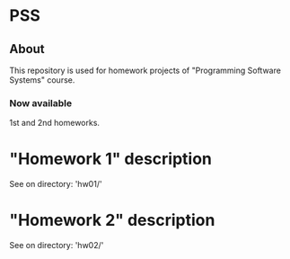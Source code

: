 # PSS
## About

This repository is used for homework projects of "Programming Software Systems" course.

### Now available
1st and 2nd homeworks.

# "Homework 1" description

See on directory: 'hw01/'

# "Homework 2" description

See on directory: 'hw02/'